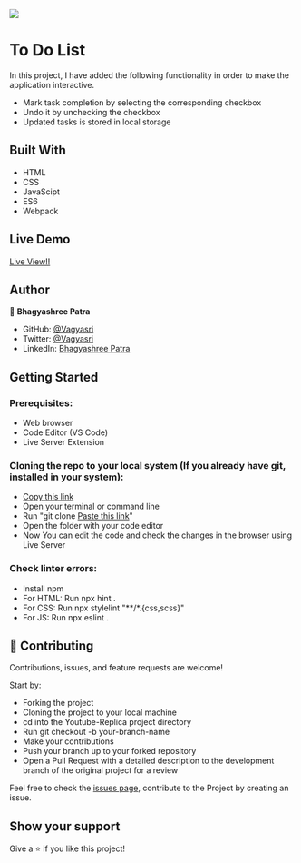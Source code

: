 ![](https://img.shields.io/badge/Microverse-blueviolet)

# To Do List
In this project, I have added the following functionality in order to make the application interactive.
- Mark task completion by selecting the corresponding checkbox
- Undo it by unchecking the checkbox
- Updated tasks is stored in local storage

## Built With

- HTML
- CSS
- JavaScipt
- ES6
- Webpack

## Live Demo

[Live View!!](https://vagyasri.github.io/To-Do-List/dist/)

## Author

👤 **Bhagyashree Patra**

- GitHub: [@Vagyasri](https://github.com/Vagyasri)
- Twitter: [@Vagyasri](https://twitter.com/Vagyasri)
- LinkedIn: [Bhagyashree Patra](https://www.linkedin.com/in/bhagyashree-patra-029bb059/)

## Getting Started

### Prerequisites:

- Web browser
- Code Editor (VS Code)
- Live Server Extension

### Cloning the repo to your local system (If you already have git, installed in your system):

- [Copy this link](https://github.com/Vagyasri/To-Do-List.git)
- Open your terminal or command line
- Run "git clone [Paste this link](https://github.com/Vagyasri/To-Do-List.git)"
- Open the folder with your code editor
- Now You can edit the code and check the changes in the browser using Live Server

### Check linter errors:

- Install npm
- For HTML: Run npx hint .
- For CSS: Run npx stylelint "**/*.{css,scss}"
- For JS: Run npx eslint .

## 🤝 Contributing

Contributions, issues, and feature requests are welcome!

Start by:

- Forking the project
- Cloning the project to your local machine
- cd into the Youtube-Replica project directory
- Run git checkout -b your-branch-name
- Make your contributions
- Push your branch up to your forked repository
- Open a Pull Request with a detailed description to the development branch of the original project for a review

Feel free to check the [issues page](https://github.com/Vagyasri/To-Do-List/issues), contribute to the Project by creating an issue.


## Show your support

Give a ⭐️ if you like this project!